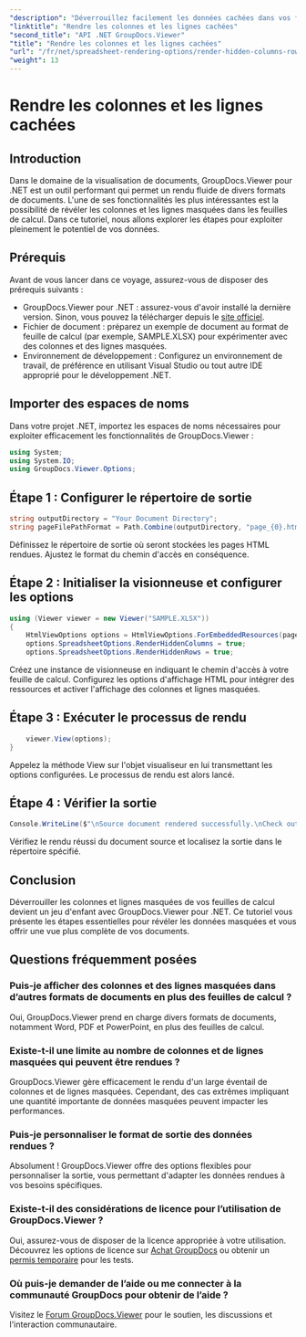 ```yaml
---
"description": "Déverrouillez facilement les données cachées dans vos feuilles de calcul grâce à GroupDocs.Viewer pour .NET. Suivez notre guide étape par étape pour révéler les colonnes et lignes masquées."
"linktitle": "Rendre les colonnes et les lignes cachées"
"second_title": "API .NET GroupDocs.Viewer"
"title": "Rendre les colonnes et les lignes cachées"
"url": "/fr/net/spreadsheet-rendering-options/render-hidden-columns-rows/"
"weight": 13
---
```


# Rendre les colonnes et les lignes cachées

## Introduction
Dans le domaine de la visualisation de documents, GroupDocs.Viewer pour .NET est un outil performant qui permet un rendu fluide de divers formats de documents. L'une de ses fonctionnalités les plus intéressantes est la possibilité de révéler les colonnes et les lignes masquées dans les feuilles de calcul. Dans ce tutoriel, nous allons explorer les étapes pour exploiter pleinement le potentiel de vos données.
## Prérequis
Avant de vous lancer dans ce voyage, assurez-vous de disposer des prérequis suivants :
- GroupDocs.Viewer pour .NET : assurez-vous d'avoir installé la dernière version. Sinon, vous pouvez la télécharger depuis le [site officiel](https://releases.groupdocs.com/viewer/net/).
- Fichier de document : préparez un exemple de document au format de feuille de calcul (par exemple, SAMPLE.XLSX) pour expérimenter avec des colonnes et des lignes masquées.
- Environnement de développement : Configurez un environnement de travail, de préférence en utilisant Visual Studio ou tout autre IDE approprié pour le développement .NET.
## Importer des espaces de noms
Dans votre projet .NET, importez les espaces de noms nécessaires pour exploiter efficacement les fonctionnalités de GroupDocs.Viewer :
```csharp
using System;
using System.IO;
using GroupDocs.Viewer.Options;
```
## Étape 1 : Configurer le répertoire de sortie
```csharp
string outputDirectory = "Your Document Directory";
string pageFilePathFormat = Path.Combine(outputDirectory, "page_{0}.html");
```
Définissez le répertoire de sortie où seront stockées les pages HTML rendues. Ajustez le format du chemin d'accès en conséquence.
## Étape 2 : Initialiser la visionneuse et configurer les options
```csharp
using (Viewer viewer = new Viewer("SAMPLE.XLSX"))
{
    HtmlViewOptions options = HtmlViewOptions.ForEmbeddedResources(pageFilePathFormat);
    options.SpreadsheetOptions.RenderHiddenColumns = true;
    options.SpreadsheetOptions.RenderHiddenRows = true;
```
Créez une instance de visionneuse en indiquant le chemin d'accès à votre feuille de calcul. Configurez les options d'affichage HTML pour intégrer des ressources et activer l'affichage des colonnes et lignes masquées.
## Étape 3 : Exécuter le processus de rendu
```csharp
    viewer.View(options);
}
```
Appelez la méthode View sur l'objet visualiseur en lui transmettant les options configurées. Le processus de rendu est alors lancé.
## Étape 4 : Vérifier la sortie
```csharp
Console.WriteLine($"\nSource document rendered successfully.\nCheck output in {outputDirectory}.");
```
Vérifiez le rendu réussi du document source et localisez la sortie dans le répertoire spécifié.
## Conclusion
Déverrouiller les colonnes et lignes masquées de vos feuilles de calcul devient un jeu d'enfant avec GroupDocs.Viewer pour .NET. Ce tutoriel vous présente les étapes essentielles pour révéler les données masquées et vous offrir une vue plus complète de vos documents.
## Questions fréquemment posées
### Puis-je afficher des colonnes et des lignes masquées dans d’autres formats de documents en plus des feuilles de calcul ?
Oui, GroupDocs.Viewer prend en charge divers formats de documents, notamment Word, PDF et PowerPoint, en plus des feuilles de calcul.
### Existe-t-il une limite au nombre de colonnes et de lignes masquées qui peuvent être rendues ?
GroupDocs.Viewer gère efficacement le rendu d'un large éventail de colonnes et de lignes masquées. Cependant, des cas extrêmes impliquant une quantité importante de données masquées peuvent impacter les performances.
### Puis-je personnaliser le format de sortie des données rendues ?
Absolument ! GroupDocs.Viewer offre des options flexibles pour personnaliser la sortie, vous permettant d'adapter les données rendues à vos besoins spécifiques.
### Existe-t-il des considérations de licence pour l’utilisation de GroupDocs.Viewer ?
Oui, assurez-vous de disposer de la licence appropriée à votre utilisation. Découvrez les options de licence sur [Achat GroupDocs](https://purchase.groupdocs.com/buy) ou obtenir un [permis temporaire](https://purchase.groupdocs.com/temporary-license/) pour les tests.
### Où puis-je demander de l’aide ou me connecter à la communauté GroupDocs pour obtenir de l’aide ?
Visitez le [Forum GroupDocs.Viewer](https://forum.groupdocs.com/c/viewer/9) pour le soutien, les discussions et l'interaction communautaire.